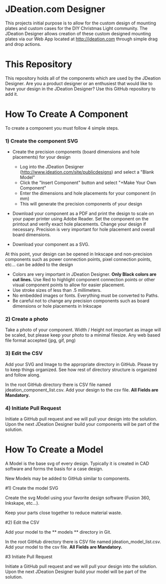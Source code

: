 # JDeation.com Designer
This projects initial purpose is to allow for the custom design of mounting plates and custom cases for the DIY Christmas Light community.
The JDeation Designer allows creation of these custom designed mounting plates via our Web App located at http://jdeation.com through simple drag and drop actions.

# This Repository
This repository holds all of the components which are used by the JDeation Designer.  Are you a product designer or an enthusiest that would like to have your design in the JDeation Designer?
Use this GitHub repository to add it.

# How To Create A Component
To create a component you must follow 4 simple steps.

### 1) Create the component SVG

* Create the precision components (board dimensions and hole placements) for your design
   * Log into the JDeation Designer (http://www.jdeation.com/site/publicdesigns) and select a "Blank Model"
   * Click the "Insert Component" button and select "+Make Your Own Component"
   * Enter the dimensions and hole placements for your component (in mm)
   * This will generate the precision components of your design
   
* Download your component as a PDF and print the design to scale on your paper printer using Adobe Reader.  Set the component on the printout and verify exact hole placements.  Change your design if necessary.  Precision is very important for hole placement and overall board dimensions.   

* Download your component as a SVG.  

At this point,  your design can be opened in Inkscape and non-precision components such as power connection points,  pixel connection points, etc... can be added to the design
   * Colors are very important in JDeation Designer.  **Only Black colors are cut lines.**  Use Red to highlight component connection points or other visual component points to allow for easier placement.
   * Use stroke sizes of less than .5 millimeters.
   * No embedded images or fonts.  Everything must be converted to Paths.
   * Be careful not to change any precision components such as board dimensions or hole placements in Inkscape 

### 2) Create a photo

Take a photo of your component.  Width / Height not important as image will be scaled,  but please
keep your photo to a minimal filesize.  Any web based file format accepted (jpg, gif, png)

### 3) Edit the CSV

Add your SVG and Image to the appropriate directory in GitHub.  Please try to keep things organized.  See how
rest of directory structure is organized and follow along.

In the root GitHub directory there is CSV file named jdeation_component_list.csv.  Add your
design to the csv file.  **All Fields are Mandatory.**

### 4) Initiate Pull Request

Initiate a GitHub pull request and we will pull your design into the solution.  Upon the next JDeation Designer build your components will be part of the solution.


# How To Create a Model

A Model is the base svg of every design.
Typically it is created in CAD software and forms the basis for a case design.

New Models may be added to GitHub similar to components.

#1) Create the model SVG

Create the svg Model using your favorite design software (Fusion 360, Inkskape, etc...).

Keep your parts close together to reduce material waste.

#2) Edit the CSV

Add your model to the ** models ** directory in Git.

In the root GitHub directory there is CSV file named jdeation_model_list.csv.  Add your
model to the csv file.  **All Fields are Mandatory.**

#3 Initiate Pull Request

Initiate a GitHub pull request and we will pull your design into the solution.  Upon the next JDeation Designer build your model will be part of the solution.





